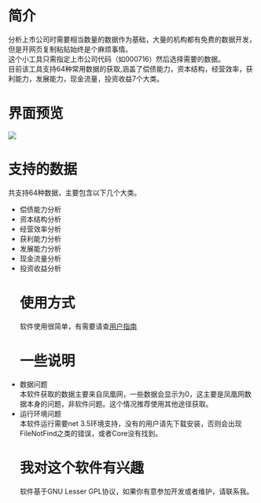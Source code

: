# 简介 #
分析上市公司时需要相当数量的数据作为基础，大量的机构都有免费的数据开发，但是开网页复制粘贴始终是个麻烦事情。<br>
这个小工具只需指定上市公司代码（如000716）然后选择需要的数据。<br>
目前该工具支持64种常用数据的获取,涵盖了偿债能力，资本结构，经营效率，获利能力，发展能力，现金流量，投资收益7个大类。<br>
<h1>界面预览</h1>
<img src='http://stockdatagetter.googlecode.com/svn/trunk/StockDataGetter/Web.Files/pics/userguide/t1.png' />
<h1>支持的数据</h1>
共支持64种数据，主要包含以下几个大类。<br>
<ul><li>偿债能力分析<br>
</li><li>资本结构分析<br>
</li><li>经营效率分析<br>
</li><li>获利能力分析<br>
</li><li>发展能力分析<br>
</li><li>现金流量分析<br>
</li><li>投资收益分析<br>
<h1>使用方式</h1>
软件使用很简单，有需要请查<a href='userguide.md'>用户指南</a>
<h1>一些说明</h1>
</li><li>数据问题<br>
本软件获取的数据主要来自凤凰网，一些数据会显示为0，这主要是凤凰网数据本身的问题，非软件问题。这个情况推荐使用其他途径获取。<br>
</li><li>运行环境问题<br>
本软件运行需要net 3.5环境支持，没有的用户请先下载安装，否则会出现FileNotFind之类的错误，或者Core没有找到。<br>
<h1>我对这个软件有兴趣</h1>
软件基于GNU Lesser GPL协议，如果你有意参加开发或者维护，请联系我。